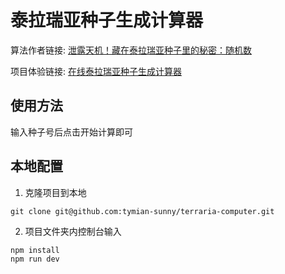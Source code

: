 # 泰拉瑞亚种子生成计算器
算法作者链接: [泄露天机！藏在泰拉瑞亚种子里的秘密：随机数](https://www.bilibili.com/video/BV14zYkzaEUD)

项目体验链接: [在线泰拉瑞亚种子生成计算器](https://terraria.tymian.xyz/)

## 使用方法

输入种子号后点击开始计算即可

## 本地配置

1. 克隆项目到本地

```git
git clone git@github.com:tymian-sunny/terraria-computer.git
```

2. 项目文件夹内控制台输入

```bash
npm install
npm run dev
```


